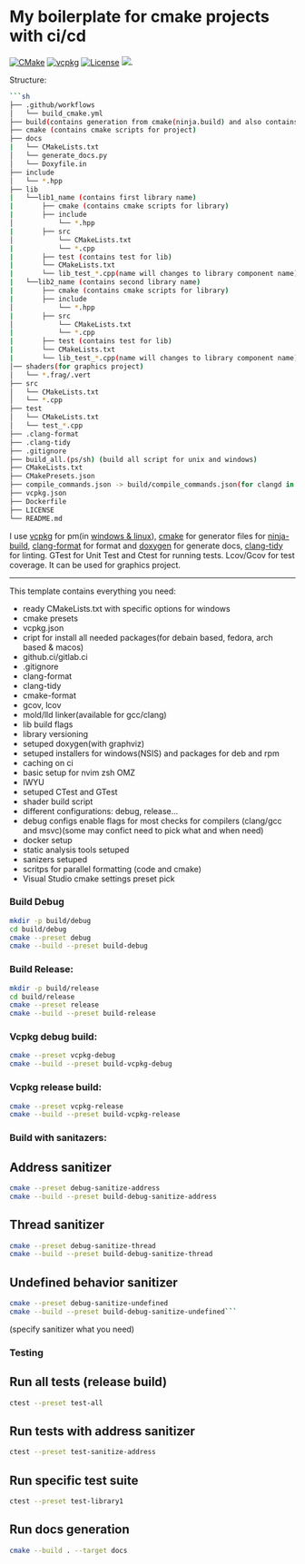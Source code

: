 # My boilerplate for cmake projects with ci/cd

[![CMake](https://img.shields.io/badge/CMake-3.26+-blue.svg)](https://cmake.org/)
[![vcpkg](https://img.shields.io/badge/vcpkg-enabled-green.svg)](https://vcpkg.io/)
[![License](https://img.shields.io/badge/license-MIT-blue.svg)](LICENSE)
[![](https://tokei.rs/b1/gitlab/cppshizoid/cmake_boilerplate)](https://gitlab.com/cppshizoid/cmake_boilerplate).

Structure:

```sh
```sh
├── .github/workflows
│   └── build_cmake.yml
├── build(contains generation from cmake(ninja.build) and also contains compile_commands.json
├── cmake (contains cmake scripts for project)
├── docs
|	└── CMakeLists.txt
│   └── generate_docs.py
│   └── Doxyfile.in  
├── include
│   └── *.hpp
├── lib
|   └──lib1_name (contains first library name)
|		├── cmake (contains cmake scripts for library)
|		├── include
│			└── *.hpp
|		├── src
│			└── CMakeLists.txt
|			└── *.cpp
|		├── test (contains test for lib)
|		└── CMakeLists.txt
|		└── lib_test_*.cpp(name will changes to library component name)
|   └──lib2_name (contains second library name)
|		├── cmake (contains cmake scripts for library)
|		├── include
│			└── *.hpp
|		├── src
│			└── CMakeLists.txt
|			└── *.cpp
|		├── test (contains test for lib)
|		└── CMakeLists.txt
|		└── lib_test_*.cpp(name will changes to library component name)
│── shaders(for graphics project)
│   └── *.frag/.vert
├── src
│   └── CMakeLists.txt
│   └── *.cpp
├── test
│   └── CMakeLists.txt
│   └── test_*.cpp
├── .clang-format
├── .clang-tidy
├── .gitignore
├── build_all.(ps/sh) (build all script for unix and windows)
├── CMakeLists.txt
├── CMakePresets.json
├── compile_commands.json -> build/compile_commands.json(for clangd in nvim/vsc)
├── vcpkg.json
├── Dockerfile
├── LICENSE
└── README.md
```

I use  [vcpkg](https://vcpkg.io/en/index.html) for pm(in [windows & linux](https://github.com/cppshizoidS/cmake_boilerplate/tree/vcpkg)), [cmake](https://cmake.org/) for generator files for [ninja-build](https://ninja-build.org/), [clang-format](https://clang.llvm.org/docs/ClangFormat.html) for format and [doxygen](https://www.doxygen.nl/manual/index.html) for generate docs, [clang-tidy](https://clang.llvm.org/extra/clang-tidy/) for linting.
GTest for Unit Test and Ctest for running tests. Lcov/Gcov for test coverage.  It can be used for graphics project. 


---
This template contains everything you need:
* ready CMakeLists.txt with specific options for windows 
* cmake presets
* vcpkg.json
* cript for install all needed packages(for debain based, fedora, arch based & macos)
* github.ci/gitlab.ci
* .gitignore
* clang-format
* clang-tidy
* cmake-format
* gcov, lcov
* mold/lld linker(available for gcc/clang)
* lib build flags
* library versioning
* setuped doxygen(with graphviz)
* setuped installers for windows(NSIS) and packages for deb and rpm
* caching on ci
* basic setup for nvim zsh OMZ
* IWYU
* setuped CTest and GTest
* shader build script
* different configurations: debug, release...
* debug configs enable flags for most checks for compilers (clang/gcc and msvc)(some may confict need to pick what and when need)
* docker setup
* static analysis tools setuped
* sanizers setuped
* scritps for parallel formatting (code and cmake)
* Visual Studio cmake settings preset pick

### Build Debug

```sh
mkdir -p build/debug
cd build/debug
cmake --preset debug
cmake --build --preset build-debug
```

### Build Release:
```sh
mkdir -p build/release
cd build/release
cmake --preset release
cmake --build --preset build-release
```

### Vcpkg debug build:
```sh
cmake --preset vcpkg-debug
cmake --build --preset build-vcpkg-debug
```

### Vcpkg release  build:
```sh
cmake --preset vcpkg-release
cmake --build --preset build-vcpkg-release
```


### Build with sanitazers:

## Address sanitizer
```sh
cmake --preset debug-sanitize-address
cmake --build --preset build-debug-sanitize-address
```
## Thread sanitizer
```sh
cmake --preset debug-sanitize-thread
cmake --build --preset build-debug-sanitize-thread
```
## Undefined behavior sanitizer
```sh
cmake --preset debug-sanitize-undefined
cmake --build --preset build-debug-sanitize-undefined```
```
(specify sanitizer what you need)

### Testing

## Run all tests (release build)
```sh
ctest --preset test-all
```

## Run tests with address sanitizer
```sh
ctest --preset test-sanitize-address
```

## Run specific test suite
```sh
ctest --preset test-library1
```

## Run docs generation
```sh
cmake --build . --target docs
```
